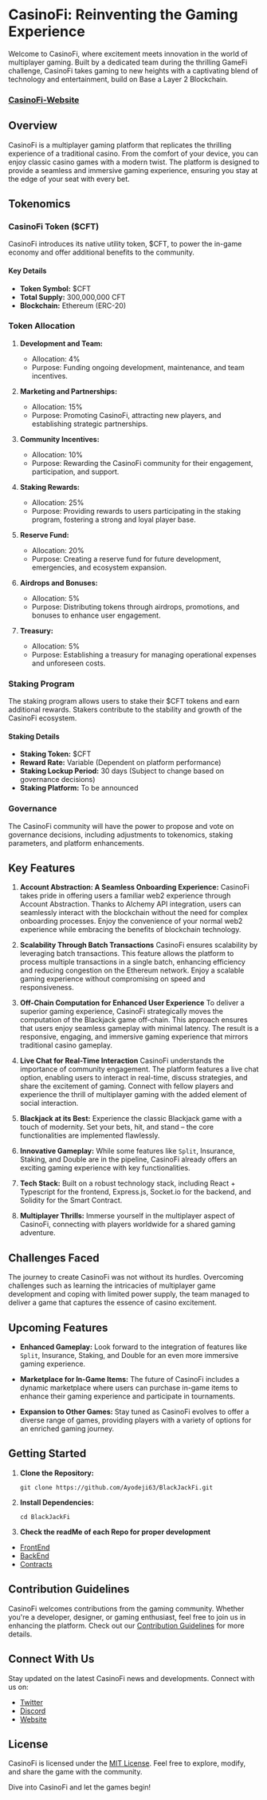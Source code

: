 # CasinoFi: Reinventing the Gaming Experience

Welcome to CasinoFi, where excitement meets innovation in the world of multiplayer gaming. Built by a dedicated team during the thrilling GameFi challenge, CasinoFi takes gaming to new heights with a captivating blend of technology and entertainment, build on Base a Layer 2 Blockchain.

### [CasinoFi-Website](https://black-jack-fi.vercel.app/)

## Overview

CasinoFi is a multiplayer gaming platform that replicates the thrilling experience of a traditional casino. From the comfort of your device, you can enjoy classic casino games with a modern twist. The platform is designed to provide a seamless and immersive gaming experience, ensuring you stay at the edge of your seat with every bet.

## Tokenomics

### CasinoFi Token ($CFT)

CasinoFi introduces its native utility token, $CFT, to power the in-game economy and offer additional benefits to the community.

#### Key Details

- **Token Symbol:** $CFT
- **Total Supply:** 300,000,000 CFT
- **Blockchain:** Ethereum (ERC-20)

### Token Allocation

1. **Development and Team:**
   - Allocation: 4%
   - Purpose: Funding ongoing development, maintenance, and team incentives.

2. **Marketing and Partnerships:**
   - Allocation: 15%
   - Purpose: Promoting CasinoFi, attracting new players, and establishing strategic partnerships.

3. **Community Incentives:**
   - Allocation: 10%
   - Purpose: Rewarding the CasinoFi community for their engagement, participation, and support.

4. **Staking Rewards:**
   - Allocation: 25%
   - Purpose: Providing rewards to users participating in the staking program, fostering a strong and loyal player base.

5. **Reserve Fund:**
   - Allocation: 20%
   - Purpose: Creating a reserve fund for future development, emergencies, and ecosystem expansion.

6. **Airdrops and Bonuses:**
   - Allocation: 5%
   - Purpose: Distributing tokens through airdrops, promotions, and bonuses to enhance user engagement.

7. **Treasury:**
   - Allocation: 5%
   - Purpose: Establishing a treasury for managing operational expenses and unforeseen costs.

### Staking Program

The staking program allows users to stake their $CFT tokens and earn additional rewards. Stakers contribute to the stability and growth of the CasinoFi ecosystem.

#### Staking Details

- **Staking Token:** $CFT
- **Reward Rate:** Variable (Dependent on platform performance)
- **Staking Lockup Period:** 30 days (Subject to change based on governance decisions)
- **Staking Platform:** To be announced

### Governance

The CasinoFi community will have the power to propose and vote on governance decisions, including adjustments to tokenomics, staking parameters, and platform enhancements.

## Key Features

1. **Account Abstraction: A Seamless Onboarding Experience:**
CasinoFi takes pride in offering users a familiar web2 experience through Account Abstraction. Thanks to Alchemy API integration, users can seamlessly interact with the blockchain without the need for complex onboarding processes. Enjoy the convenience of your normal web2 experience while embracing the benefits of blockchain technology.

2. **Scalability Through Batch Transactions**
CasinoFi ensures scalability by leveraging batch transactions. This feature allows the platform to process multiple transactions in a single batch, enhancing efficiency and reducing congestion on the Ethereum network. Enjoy a scalable gaming experience without compromising on speed and responsiveness.

3. **Off-Chain Computation for Enhanced User Experience**
To deliver a superior gaming experience, CasinoFi strategically moves the computation of the Blackjack game off-chain. This approach ensures that users enjoy seamless gameplay with minimal latency. The result is a responsive, engaging, and immersive gaming experience that mirrors traditional casino gameplay.

4. **Live Chat for Real-Time Interaction**
CasinoFi understands the importance of community engagement. The platform features a live chat option, enabling users to interact in real-time, discuss strategies, and share the excitement of gaming. Connect with fellow players and experience the thrill of multiplayer gaming with the added element of social interaction.
5. **Blackjack at its Best:**
   Experience the classic Blackjack game with a touch of modernity. Set your bets, hit, and stand – the core functionalities are implemented flawlessly.

6. **Innovative Gameplay:**
   While some features like `Split`, Insurance, Staking, and Double are in the pipeline, CasinoFi already offers an exciting gaming experience with key functionalities.

7. **Tech Stack:**
   Built on a robust technology stack, including React + Typescript for the frontend, Express.js, Socket.io for the backend, and Solidity for the Smart Contract.

8. **Multiplayer Thrills:**
   Immerse yourself in the multiplayer aspect of CasinoFi, connecting with players worldwide for a shared gaming adventure.

## Challenges Faced

The journey to create CasinoFi was not without its hurdles. Overcoming challenges such as learning the intricacies of multiplayer game development and coping with limited power supply, the team managed to deliver a game that captures the essence of casino excitement.

## Upcoming Features



- **Enhanced Gameplay:**
  Look forward to the integration of features like `Split`, Insurance, Staking, and Double for an even more immersive gaming experience.

- **Marketplace for In-Game Items:**
  The future of CasinoFi includes a dynamic marketplace where users can purchase in-game items to enhance their gaming experience and participate in tournaments.

- **Expansion to Other Games:**
  Stay tuned as CasinoFi evolves to offer a diverse range of games, providing players with a variety of options for an enriched gaming journey.

## Getting Started

1. **Clone the Repository:**
   ```
   git clone https://github.com/Ayodeji63/BlackJackFi.git
   ```

2. **Install Dependencies:**
   ```
   cd BlackJackFi
   ```

3. **Check the readMe of each Repo for proper development**

- [FrontEnd](https://github.com/Ayodeji63/BlackJackFi/tree/main/Frontend)
- [BackEnd](https://github.com/Ayodeji63/BlackJackFi/tree/main/server)
- [Contracts](https://github.com/Ayodeji63/BlackJackFi/tree/main/contracts)
   


## Contribution Guidelines

CasinoFi welcomes contributions from the gaming community. Whether you're a developer, designer, or gaming enthusiast, feel free to join us in enhancing the platform. Check out our [Contribution Guidelines](CONTRIBUTING.md) for more details.

## Connect With Us

Stay updated on the latest CasinoFi news and developments. Connect with us on:

- [Twitter](https://twitter.com/CasinoFiOfficial)
- [Discord](https://discord.gg/casinofi)
- [Website](https://casinofi.com)

## License

CasinoFi is licensed under the [MIT License](LICENSE). Feel free to explore, modify, and share the game with the community.

Dive into CasinoFi and let the games begin!